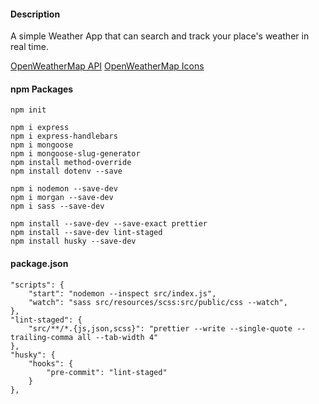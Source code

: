 #### Description

A simple Weather App that can search and track your place's weather in real time.

[OpenWeatherMap API](https://openweathermap.org/api)
[OpenWeatherMap Icons](https://openweathermap.org/weather-conditions)

#### npm Packages

```
npm init

npm i express
npm i express-handlebars
npm i mongoose
npm i mongoose-slug-generator
npm install method-override
npm install dotenv --save

npm i nodemon --save-dev
npm i morgan --save-dev
npm i sass --save-dev

npm install --save-dev --save-exact prettier
npm install --save-dev lint-staged
npm install husky --save-dev
```

#### package.json

```
"scripts": {
    "start": "nodemon --inspect src/index.js",
    "watch": "sass src/resources/scss:src/public/css --watch",
},
"lint-staged": {
    "src/**/*.{js,json,scss}": "prettier --write --single-quote --trailing-comma all --tab-width 4"
},
"husky": {
    "hooks": {
        "pre-commit": "lint-staged"
    }
},
```
